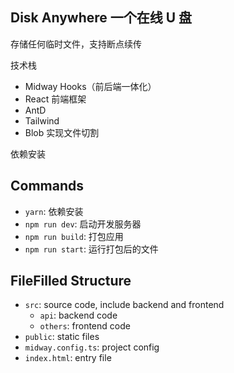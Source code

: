 ## Disk Anywhere 一个在线 U 盘

存储任何临时文件，支持断点续传

技术栈

* Midway Hooks（前后端一体化）
* React 前端框架
* AntD
* Tailwind
* Blob 实现文件切割

依赖安装

## Commands

- `yarn`: 依赖安装
- `npm run dev`: 启动开发服务器
- `npm run build`: 打包应用
- `npm run start`: 运行打包后的文件

## FileFilled Structure

- `src`: source code, include backend and frontend
    - `api`: backend code
    - `others`: frontend code
- `public`: static files
- `midway.config.ts`: project config
- `index.html`: entry file
